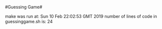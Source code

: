 #Guessing Game#

make was run at:
Sun 10 Feb 22:02:53 GMT 2019
number of lines of code in guessinggame.sh is: 
24
